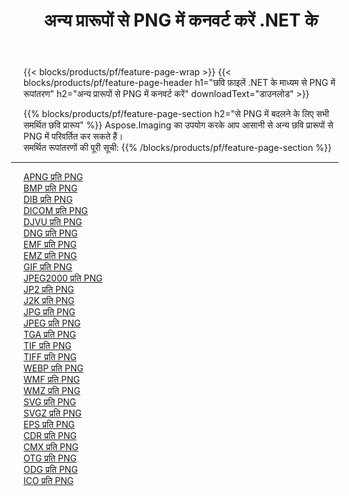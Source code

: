 ﻿---
title: अन्य प्रारूपों से PNG में कनवर्ट करें .NET के 
weight: 3920
url: /hi/net/conversion/to/png 
lang: hi
langdirlevel: 2
locales: zh-hans,ja,it,ru,de,es,fr,nl,id,lt,pl,pt,vi,tr,ko,zh-hant,ar,hi,th,sv,cs,uk,he
description: Aspose.Imaging का उपयोग करके आप अन्य प्रारूपों से PNG में आसानी से रूपांतरित कर सकते हैं
---

{{< blocks/products/pf/feature-page-wrap >}}
{{< blocks/products/pf/feature-page-header h1="छवि फ़ाइलें .NET के माध्यम से PNG में रूपांतरण" h2="अन्य प्रारूपों से PNG में कनवर्ट करें" downloadText="डाउनलोड" >}}


{{% blocks/products/pf/feature-page-section  h2="से PNG में बदलने के लिए सभी समर्थित छवि प्रारूप" %}}
Aspose.Imaging का उपयोग करके आप आसानी से अन्य छवि प्रारूपों से PNG में परिवर्तित कर सकते हैं।
<br/>
समर्थित रूपांतरणों की पूरी सूची:
{{% /blocks/products/pf/feature-page-section %}}
<div class="container-fluid productfamilypage bg-gray">
    <div class="convertypes bg-gray agp-content section">
        <div class="container">
		<hr style="margin-left:-20px;"/>
		<div class="row other-converters">
		    <div class='col-md-2 other-converter remove-lp remove-rp'><a href="/imaging/hi/net/conversion/apng-to-png" >APNG प्रति PNG</a></div>
<div class='col-md-2 other-converter remove-lp remove-rp'><a href="/imaging/hi/net/conversion/bmp-to-png" >BMP प्रति PNG</a></div>
<div class='col-md-2 other-converter remove-lp remove-rp'><a href="/imaging/hi/net/conversion/dib-to-png" >DIB प्रति PNG</a></div>
<div class='col-md-2 other-converter remove-lp remove-rp'><a href="/imaging/hi/net/conversion/dicom-to-png" >DICOM प्रति PNG</a></div>
<div class='col-md-2 other-converter remove-lp remove-rp'><a href="/imaging/hi/net/conversion/djvu-to-png" >DJVU प्रति PNG</a></div>
<div class='col-md-2 other-converter remove-lp remove-rp'><a href="/imaging/hi/net/conversion/dng-to-png" >DNG प्रति PNG</a></div>
<div class='col-md-2 other-converter remove-lp remove-rp'><a href="/imaging/hi/net/conversion/emf-to-png" >EMF प्रति PNG</a></div>
<div class='col-md-2 other-converter remove-lp remove-rp'><a href="/imaging/hi/net/conversion/emz-to-png" >EMZ प्रति PNG</a></div>
<div class='col-md-2 other-converter remove-lp remove-rp'><a href="/imaging/hi/net/conversion/gif-to-png" >GIF प्रति PNG</a></div>
<div class='col-md-2 other-converter remove-lp remove-rp'><a href="/imaging/hi/net/conversion/jpeg2000-to-png" >JPEG2000 प्रति PNG</a></div>
<div class='col-md-2 other-converter remove-lp remove-rp'><a href="/imaging/hi/net/conversion/jp2-to-png" >JP2 प्रति PNG</a></div>
<div class='col-md-2 other-converter remove-lp remove-rp'><a href="/imaging/hi/net/conversion/j2k-to-png" >J2K प्रति PNG</a></div>
<div class='col-md-2 other-converter remove-lp remove-rp'><a href="/imaging/hi/net/conversion/jpg-to-png" >JPG प्रति PNG</a></div>
<div class='col-md-2 other-converter remove-lp remove-rp'><a href="/imaging/hi/net/conversion/jpeg-to-png" >JPEG प्रति PNG</a></div>
<div class='col-md-2 other-converter remove-lp remove-rp'><a href="/imaging/hi/net/conversion/tga-to-png" >TGA प्रति PNG</a></div>
<div class='col-md-2 other-converter remove-lp remove-rp'><a href="/imaging/hi/net/conversion/tif-to-png" >TIF प्रति PNG</a></div>
<div class='col-md-2 other-converter remove-lp remove-rp'><a href="/imaging/hi/net/conversion/tiff-to-png" >TIFF प्रति PNG</a></div>
<div class='col-md-2 other-converter remove-lp remove-rp'><a href="/imaging/hi/net/conversion/webp-to-png" >WEBP प्रति PNG</a></div>
<div class='col-md-2 other-converter remove-lp remove-rp'><a href="/imaging/hi/net/conversion/wmf-to-png" >WMF प्रति PNG</a></div>
<div class='col-md-2 other-converter remove-lp remove-rp'><a href="/imaging/hi/net/conversion/wmz-to-png" >WMZ प्रति PNG</a></div>
<div class='col-md-2 other-converter remove-lp remove-rp'><a href="/imaging/hi/net/conversion/svg-to-png" >SVG प्रति PNG</a></div>
<div class='col-md-2 other-converter remove-lp remove-rp'><a href="/imaging/hi/net/conversion/svgz-to-png" >SVGZ प्रति PNG</a></div>
<div class='col-md-2 other-converter remove-lp remove-rp'><a href="/imaging/hi/net/conversion/eps-to-png" >EPS प्रति PNG</a></div>
<div class='col-md-2 other-converter remove-lp remove-rp'><a href="/imaging/hi/net/conversion/cdr-to-png" >CDR प्रति PNG</a></div>
<div class='col-md-2 other-converter remove-lp remove-rp'><a href="/imaging/hi/net/conversion/cmx-to-png" >CMX प्रति PNG</a></div>
<div class='col-md-2 other-converter remove-lp remove-rp'><a href="/imaging/hi/net/conversion/otg-to-png" >OTG प्रति PNG</a></div>
<div class='col-md-2 other-converter remove-lp remove-rp'><a href="/imaging/hi/net/conversion/odg-to-png" >ODG प्रति PNG</a></div>
<div class='col-md-2 other-converter remove-lp remove-rp'><a href="/imaging/hi/net/conversion/ico-to-png" >ICO प्रति PNG</a></div>
                </div>
        </div>
    </div>
</div>
<br/>

